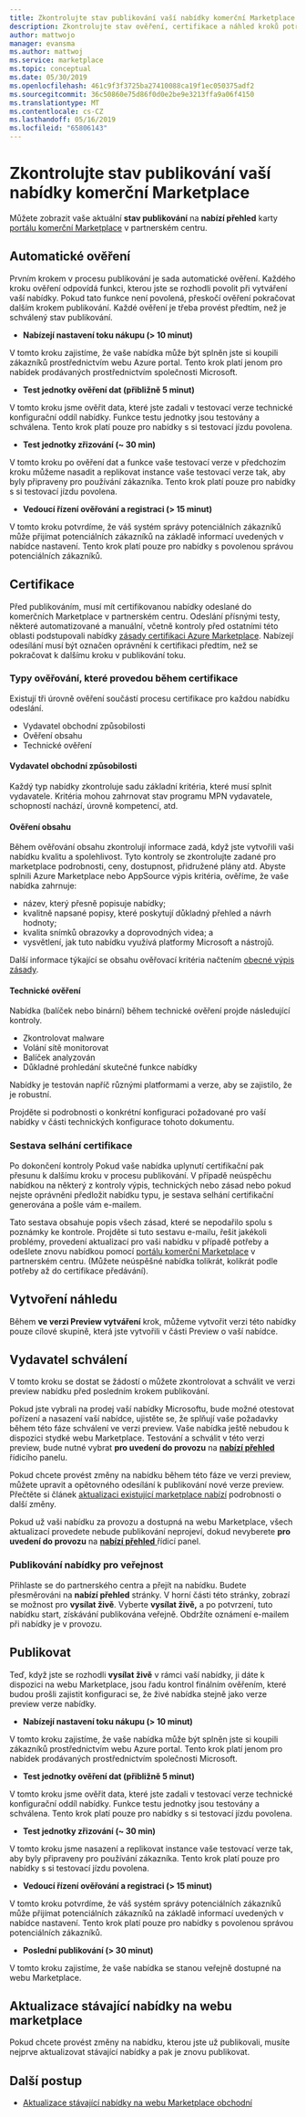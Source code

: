 ```yaml
---
title: Zkontrolujte stav publikování vaší nabídky komerční Marketplace
description: Zkontrolujte stav ověření, certifikace a náhled kroků potřebných pro publikování nabídky prostřednictvím webu Marketplace a obchodní v Microsoft Partner Center.
author: mattwojo
manager: evansma
ms.author: mattwoj
ms.service: marketplace
ms.topic: conceptual
ms.date: 05/30/2019
ms.openlocfilehash: 461c9f3f3725ba27410088ca19f1ec050375adf2
ms.sourcegitcommit: 36c50860e75d86f0d0e2be9e3213ffa9a06f4150
ms.translationtype: MT
ms.contentlocale: cs-CZ
ms.lasthandoff: 05/16/2019
ms.locfileid: "65806143"
---
```

# <a name="check-the-publishing-status-of-your-commercial-marketplace-offer"></a>Zkontrolujte stav publikování vaší nabídky komerční Marketplace

Můžete zobrazit vaše aktuální **stav publikování** na **nabízí přehled** karty [portálu komerční Marketplace](https://partner.microsoft.com/dashboard/commercial-marketplace/offers) v partnerském centru.

## <a name="automated-validation"></a>Automatické ověření

Prvním krokem v procesu publikování je sada automatické ověření. Každého kroku ověření odpovídá funkci, kterou jste se rozhodli povolit při vytváření vaší nabídky. Pokud tato funkce není povolená, přeskočí ověření pokračovat dalším krokem publikování. Každé ověření je třeba provést předtím, než je schválený stav publikování.

- **Nabízejí nastavení toku nákupu (> 10 minut)**

V tomto kroku zajistíme, že vaše nabídka může být splněn jste si koupili zákazníků prostřednictvím webu Azure portal. Tento krok platí jenom pro nabídek prodávaných prostřednictvím společnosti Microsoft.

- **Test jednotky ověření dat (přibližně 5 minut)**

V tomto kroku jsme ověřit data, které jste zadali v testovací verze technické konfigurační oddíl nabídky. Funkce testu jednotky jsou testovány a schválena. Tento krok platí pouze pro nabídky s si testovací jízdu povolena.

- **Test jednotky zřizování (~ 30 min)**

V tomto kroku po ověření dat a funkce vaše testovací verze v předchozím kroku můžeme nasadit a replikovat instance vaše testovací verze tak, aby byly připraveny pro používání zákazníka.  Tento krok platí pouze pro nabídky s si testovací jízdu povolena.

- **Vedoucí řízení ověřování a registraci (> 15 minut)**

V tomto kroku potvrdíme, že váš systém správy potenciálních zákazníků může přijímat potenciálních zákazníků na základě informací uvedených v nabídce nastavení. Tento krok platí pouze pro nabídky s povolenou správou potenciálních zákazníků.

## <a name="certification"></a>Certifikace

Před publikováním, musí mít certifikovanou nabídky odeslané do komerčních Marketplace v partnerském centru. Odeslání přísnými testy, některé automatizované a manuální, včetně kontroly před ostatními této oblasti podstupovali nabídky [zásady certifikaci Azure Marketplace](https://docs.microsoft.com/legal/marketplace/general-policies). Nabízejí odesílání musí být označen oprávnění k certifikaci předtím, než se pokračovat k dalšímu kroku v publikování toku.

### <a name="types-of-validation-that-take-place-during-certification"></a>Typy ověřování, které provedou během certifikace

Existují tři úrovně ověření součástí procesu certifikace pro každou nabídku odeslání.

- Vydavatel obchodní způsobilosti
- Ověření obsahu
- Technické ověření

#### <a name="publisher-business-eligibility"></a>Vydavatel obchodní způsobilosti

Každý typ nabídky zkontroluje sadu základní kritéria, které musí splnit vydavatele. Kritéria mohou zahrnovat stav programu MPN vydavatele, schopností nachází, úrovně kompetencí, atd.

#### <a name="content-validation"></a>Ověření obsahu

Během ověřování obsahu zkontrolují informace zadá, když jste vytvořili vaši nabídku kvalitu a spolehlivost. Tyto kontroly se zkontrolujte zadané pro marketplace podrobnosti, ceny, dostupnost, přidružené plány atd. Abyste splnili Azure Marketplace nebo AppSource výpis kritéria, ověříme, že vaše nabídka zahrnuje:

- název, který přesně popisuje nabídky;
- kvalitně napsané popisy, které poskytují důkladný přehled a návrh hodnoty;
- kvalita snímků obrazovky a doprovodných videa; a
- vysvětlení, jak tuto nabídku využívá platformy Microsoft a nástrojů.

Další informace týkající se obsahu ověřovací kritéria načtením [obecné výpis zásady](https://docs.microsoft.com/legal/marketplace/general-policies#10-general-listing-policies).

#### <a name="technical-validation"></a>Technické ověření

Nabídka (balíček nebo binární) během technické ověření projde následující kontroly.
- Zkontrolovat malware
- Volání sítě monitorovat
- Balíček analyzován
- Důkladné prohledání skutečné funkce nabídky

Nabídky je testován napříč různými platformami a verze, aby se zajistilo, že je robustní.

Projděte si podrobnosti o konkrétní konfiguraci požadované pro vaší nabídky v části technických konfigurace tohoto dokumentu.

### <a name="certification-failure-report"></a>Sestava selhání certifikace

Po dokončení kontroly Pokud vaše nabídka uplynutí certifikační pak přesunu k dalšímu kroku v procesu publikování. V případě neúspěchu nabídkou na některý z kontroly výpis, technických nebo zásad nebo pokud nejste oprávněni předložit nabídku typu, je sestava selhání certifikační generována a pošle vám e-mailem.

Tato sestava obsahuje popis všech zásad, které se nepodařilo spolu s poznámky ke kontrole. Projděte si tuto sestavu e-mailu, řešit jakékoli problémy, provedení aktualizací pro vaši nabídku v případě potřeby a odešlete znovu nabídkou pomocí [portálu komerční Marketplace](https://partner.microsoft.com/dashboard/commercial-marketplace/offers) v partnerském centru. (Můžete neúspěšné nabídka tolikrát, kolikrát podle potřeby až do certifikace předávání).

## <a name="preview-creation"></a>Vytvoření náhledu

Během **ve verzi Preview vytváření** krok, můžeme vytvořit verzi této nabídky pouze cílové skupině, která jste vytvořili v části Preview o vaší nabídce.

## <a name="publisher-approval"></a>Vydavatel schválení

V tomto kroku se dostat se žádostí o můžete zkontrolovat a schválit ve verzi preview nabídku před posledním krokem publikování.

Pokud jste vybrali na prodej vaší nabídky Microsoftu, bude možné otestovat pořízení a nasazení vaší nabídce, ujistěte se, že splňují vaše požadavky během této fáze schválení ve verzi preview. Vaše nabídka ještě nebudou k dispozici stydké webu Marketplace. Testování a schválit v této verzi preview, bude nutné vybrat **pro uvedení do provozu** na [ **nabízí přehled** ](https://partner.microsoft.com/dashboard/commercial-marketplace/overview) řídicího panelu.

Pokud chcete provést změny na nabídku během této fáze ve verzi preview, můžete upravit a opětovného odesílání k publikování nové verze preview. Přečtěte si článek [aktualizaci existující marketplace nabízí](#update-existing-marketplace-offers) podrobnosti o další změny.

Pokud už vaši nabídku za provozu a dostupná na webu Marketplace, všech aktualizací provedete nebude publikování neprojeví, dokud nevyberete **pro uvedení do provozu** na [ **nabízí přehled** ](https://partner.microsoft.com/dashboard/commercial-marketplace/overview) řídicí panel.

### <a name="publish-offer-to-the-public"></a>Publikování nabídky pro veřejnost

Přihlaste se do partnerského centra a přejít na nabídku. Budete přesměrováni na **nabízí přehled** stránky. V horní části této stránky, zobrazí se možnost pro **vysílat živě**. Vyberte **vysílat živě,** a po potvrzení, tuto nabídku start, získávání publikována veřejně. Obdržíte oznámení e-mailem při nabídky je v provozu.

## <a name="publish"></a>Publikovat

Teď, když jste se rozhodli **vysílat živě** v rámci vaší nabídky, ji dáte k dispozici na webu Marketplace, jsou řadu kontrol finálním ověřením, které budou prošli zajistit konfiguraci se, že živé nabídka stejně jako verze preview verze nabídky.

- **Nabízejí nastavení toku nákupu (> 10 minut)**

V tomto kroku zajistíme, že vaše nabídka může být splněn jste si koupili zákazníků prostřednictvím webu Azure portal. Tento krok platí jenom pro nabídek prodávaných prostřednictvím společnosti Microsoft.

- **Test jednotky ověření dat (přibližně 5 minut)**

V tomto kroku jsme ověřit data, které jste zadali v testovací verze technické konfigurační oddíl nabídky. Funkce testu jednotky jsou testovány a schválena. Tento krok platí pouze pro nabídky s si testovací jízdu povolena.

- **Test jednotky zřizování (~ 30 min)**

V tomto kroku jsme nasazení a replikovat instance vaše testovací verze tak, aby byly připraveny pro používání zákazníka.  Tento krok platí pouze pro nabídky s si testovací jízdu povolena.

- **Vedoucí řízení ověřování a registraci (> 15 minut)**

V tomto kroku potvrdíme, že váš systém správy potenciálních zákazníků může přijímat potenciálních zákazníků na základě informací uvedených v nabídce nastavení. Tento krok platí pouze pro nabídky s povolenou správou potenciálních zákazníků.

- **Poslední publikování (> 30 minut)**

V tomto kroku zajistíme, že vaše nabídka se stanou veřejně dostupné na webu Marketplace.

## <a name="update-existing-marketplace-offers"></a>Aktualizace stávající nabídky na webu marketplace

Pokud chcete provést změny na nabídku, kterou jste už publikovali, musíte nejprve aktualizovat stávající nabídky a pak je znovu publikovat.

## <a name="next-steps"></a>Další postup

- [Aktualizace stávající nabídky na webu Marketplace obchodní](./update-existing-offer.md)

